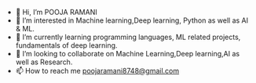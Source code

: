 - 👋 Hi, I’m POOJA RAMANI
- 👀 I’m interested in Machine learning,Deep learning, Python as well as AI & ML.
- 🌱 I’m currently learning programming languages, ML related projects, fundamentals of deep learning.
- 💞️ I’m looking to collaborate on Machine Learning,Deep learning,AI as well as Research.
- 📫 How to reach me poojaramani8748@gmail.com

<!---
pooja8748/pooja8748 is a ✨ special ✨ repository because its `README.md` (this file) appears on your GitHub profile.
You can click the Preview link to take a look at your changes.
--
